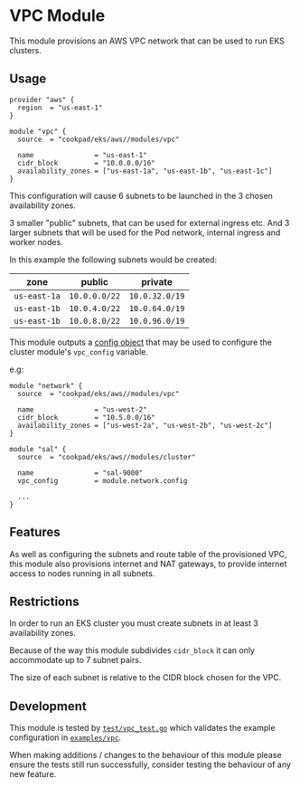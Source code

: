 # VPC Module

This module provisions an AWS VPC network that can be used to run EKS clusters.

## Usage

```hcl
provider "aws" {
  region  = "us-east-1"
}

module "vpc" {
  source  = "cookpad/eks/aws//modules/vpc"

  name               = "us-east-1"
  cidr_block         = "10.0.0.0/16"
  availability_zones = ["us-east-1a", "us-east-1b", "us-east-1c"]
}
```

This configuration will cause 6 subnets to be launched in the 3 chosen
availability zones.

3 smaller "public" subnets, that can be used for external ingress etc. And
3 larger subnets that will be used for the Pod network, internal ingress and
worker nodes.

In this example the following subnets would be created:

| zone         | public        | private        |
|--------------|---------------|----------------|
| `us-east-1a` | `10.0.0.0/22` | `10.0.32.0/19` |
| `us-east-1b` | `10.0.4.0/22` | `10.0.64.0/19` |
| `us-east-1b` | `10.0.8.0/22` | `10.0.96.0/19` |

This module outputs a [config object](./outputs.tf) that may be used to configure
the cluster module's `vpc_config` variable.

e.g:
```hcl
module "network" {
  source  = "cookpad/eks/aws//modules/vpc"

  name               = "us-west-2"
  cidr_block         = "10.5.0.0/16"
  availability_zones = ["us-west-2a", "us-west-2b", "us-west-2c"]
}

module "sal" {
  source  = "cookpad/eks/aws//modules/cluster"

  name               = "sal-9000"
  vpc_config         = module.network.config

  ...
}
```

## Features

As well as configuring the subnets and route table of the provisioned VPC, this
module also provisions internet and NAT gateways, to provide internet access to
nodes running in all subnets.

## Restrictions

In order to run an EKS cluster you must create subnets in at least 3 availability
zones.

Because of the way this module subdivides `cidr_block` it can only accommodate
up to 7 subnet pairs.

The size of each subnet is relative to the CIDR block chosen for the VPC.

## Development

This module is tested by [`test/vpc_test.go`](test/vpc_test.go) which validates
the example configuration in [`examples/vpc`](examples/vpc).

When making additions / changes to the behaviour of this module please ensure
the tests still run successfully, consider testing the behaviour of any new
feature.
